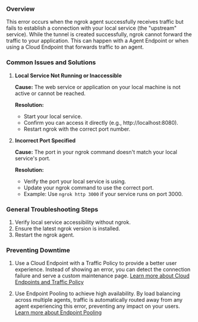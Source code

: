 ### Overview

This error occurs when the ngrok agent successfully receives traffic but fails to establish a connection with your local service (the "upstream" service). While the tunnel is created successfully, ngrok cannot forward the traffic to your application. This can happen with a Agent Endpoint or when using a Cloud Endpoint that forwards traffic to an agent.

### Common Issues and Solutions

1. **Local Service Not Running or Inaccessible**

   **Cause:** The web service or application on your local machine is not active or cannot be reached.

   **Resolution:**

   - Start your local service.
   - Confirm you can access it directly (e.g., http://localhost:8080).
   - Restart ngrok with the correct port number.

2. **Incorrect Port Specified**

   **Cause:** The port in your ngrok command doesn't match your local service's port.

   **Resolution:**

   - Verify the port your local service is using.
   - Update your ngrok command to use the correct port.
   - Example: Use `ngrok http 3000` if your service runs on port 3000.

### General Troubleshooting Steps

1. Verify local service accessibility without ngrok.
2. Ensure the latest ngrok version is installed.
3. Restart the ngrok agent.

### Preventing Downtime

1. Use a Cloud Endpoint with a Traffic Policy to provide a better user experience. Instead of showing an error, you can detect the connection failure and serve a custom maintenance page. [Learn more about Cloud Endpoints and Traffic Policy](/docs/universal-gateway/cloud-endpoints/)

2. Use Endpoint Pooling to achieve high availability. By load balancing across multiple agents, traffic is automatically routed away from any agent experiencing this error, preventing any impact on your users. [Learn more about Endpoint Pooling](/docs/universal-gateway/endpoint-pooling/)
